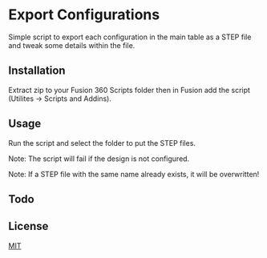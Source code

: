 # Export Configurations

Simple script to export each configuration in the main table as a STEP file and tweak some details within the file.

## Installation

Extract zip to your Fusion 360 Scripts folder then in Fusion add the script (Utilites -> Scripts and Addins).

## Usage

Run the script and select the folder to put the STEP files.

Note: The script will fail if the design is not configured.

Note: If a STEP file with the same name already exists, it will be overwritten!

## Todo

## License

[MIT](https://choosealicense.com/licenses/mit/)